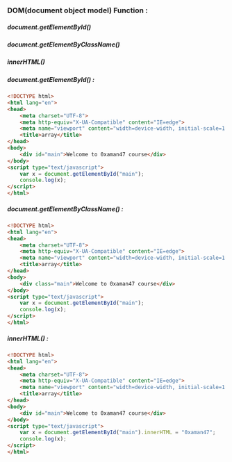 ### DOM(document object model) Function :
##### document.getElementById()
##### document.getElementByClassName()
##### innerHTML()

##### document.getElementById() :
```html
<!DOCTYPE html>
<html lang="en">
<head>
    <meta charset="UTF-8">
    <meta http-equiv="X-UA-Compatible" content="IE=edge">
    <meta name="viewport" content="width=device-width, initial-scale=1.0">
    <title>array</title>
</head>
<body>
    <div id="main">Welcome to 0xaman47 course</div>
</body>
<script type="text/javascript">
    var x = document.getElementById("main");
    console.log(x);
</script>
</html>
```
##### document.getElementByClassName() :
```html
<!DOCTYPE html>
<html lang="en">
<head>
    <meta charset="UTF-8">
    <meta http-equiv="X-UA-Compatible" content="IE=edge">
    <meta name="viewport" content="width=device-width, initial-scale=1.0">
    <title>array</title>
</head>
<body>
    <div class="main">Welcome to 0xaman47 course</div>
</body>
<script type="text/javascript">
    var x = document.getElementById("main");
    console.log(x);
</script>
</html>
```
##### innerHTML() :
```html
<!DOCTYPE html>
<html lang="en">
<head>
    <meta charset="UTF-8">
    <meta http-equiv="X-UA-Compatible" content="IE=edge">
    <meta name="viewport" content="width=device-width, initial-scale=1.0">
    <title>array</title>
</head>
<body>
    <div id="main">Welcome to 0xaman47 course</div>
</body>
<script type="text/javascript">
    var x = document.getElementById("main").innerHTML = "0xaman47";
    console.log(x);
</script>
</html>
```


